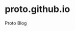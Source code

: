 proto.github.io
=======
Proto Blog

<!--
## Buy Me A Coffee
[![](https://bmc-cdn.nyc3.digitaloceanspaces.com/BMC-button-images/custom_images/orange_img.png)](https://www.buymeacoffee.com/janelin612)
-->